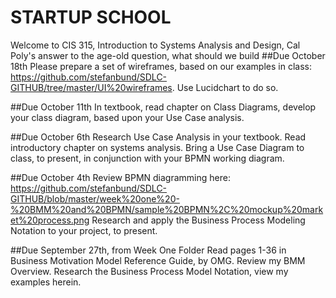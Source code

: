 # STARTUP SCHOOL
Welcome to CIS 315, Introduction to Systems Analysis and Design, 
Cal Poly's answer to the age-old question, what should we build
##Due October 18th
Please prepare a set of wireframes, based on our examples in class: https://github.com/stefanbund/SDLC-GITHUB/tree/master/UI%20wireframes. Use Lucidchart to do so.

##Due October 11th
In textbook, read chapter on Class Diagrams, develop your class diagram, based upon your Use Case analysis. 

##Due October 6th
Research Use Case Analysis in your textbook. Read introductory chapter on systems analysis. Bring a Use Case Diagram to class, to present, in conjunction with your BPMN working diagram. 

##Due October 4th
Review BPMN diagramming here: https://github.com/stefanbund/SDLC-GITHUB/blob/master/week%20one%20-%20BMM%20and%20BPMN/sample%20BPMN%2C%20mockup%20market%20process.png
Research and apply the Business Process Modeling Notation to your project, to present. 

##Due September 27th, from Week One Folder
Read pages 1-36 in Business Motivation Model Reference Guide, by OMG. Review my BMM Overview. Research the Business Process Model Notation, view my examples herein. 


